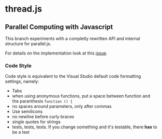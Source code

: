 thread.js
===

Parallel Computing with Javascript
---

This branch experiments with a completly rewritten API and internal structure for parallel.js.

For details on the implementation look at this [issue](https://github.com/Sebmaster/parallel.js/issues/1).

### Code Style

Code style is equivalent to the Visual Studio default code formatting settings, namely:

* Tabs
* when using anonymous functions, put a space between function and the paranthesis ```function () {```
* no spaces around parameters, only after commas
* Use semilicons
* no newline before curly braces
* single quotes for strings
* tests, tests, tests. If you change something and it's testable, there **has** to be a test
